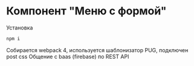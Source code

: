 # Компонент "Меню с формой"
Установка 
```bash
npm i
```

Собирается webpack 4, используется шаблонизатор PUG, подключен post css
Общение с baas (firebase) по REST API
